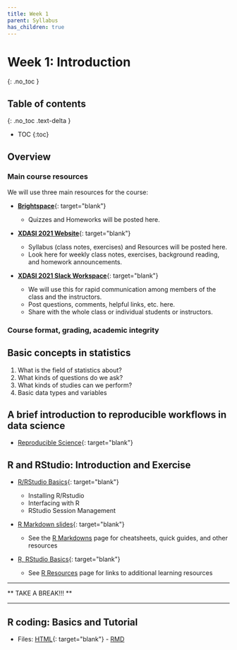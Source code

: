 ```yaml
---
title: Week 1
parent: Syllabus
has_children: true
---
```


# Week 1: Introduction
{: .no_toc }

## Table of contents
{: .no_toc .text-delta }

- TOC
{:toc}

## Overview

### Main course resources

We will use three main resources for the course:

+ [**Brightspace**](https://brightspace.nyu.edu/d2l/home/79522){: target="blank"}
  - Quizzes and Homeworks will be posted here.

+ [**XDASI 2021 Website**](https://kriscgun.github.io/xdasi-bio-2021/){: target="blank"}
  - Syllabus (class notes, exercises) and Resources will be posted here.
  - Look here for weekly class notes, exercises, background reading, and homework announcements.

+ [**XDASI 2021 Slack Workspace**](https://join.slack.com/t/xdasi2021/shared_invite/zt-uxa4y9cx-L8UGZk4pdXpmOtLIYSQEyQ){: target="blank"}
  - We will use this for rapid communication among members of the class and the instructors.
  - Post questions, comments, helpful links, etc. here.
  - Share with the whole class or individual students or instructors.

### Course format, grading, academic integrity


## Basic concepts in statistics

1. What is the field of statistics about?
2. What kinds of questions do we ask?
3. What kinds of studies can we perform?
4. Basic data types and variables


## A brief introduction to reproducible workflows in data science

+ [Reproducible Science](https://kriscgun.github.io/xdasi-bio-2021/best_practices/){: target="blank"}


## R and RStudio: Introduction and Exercise

+ [R/RStudio Basics](https://kriscgun.github.io/xdasi-bio-2021/r_resources/1_r_rstudio/){: target="blank"}
  + Installing R/Rstudio
  + Interfacing with R
  + RStudio Session Management

+ [R Markdown slides](Lecture/Rmd_tour.html){: target="blank"}
  + See the [R Markdowns]() page for cheatsheets, quick guides, and other resources

+ [R, RStudio Basics](https://kriscgun.github.io/xdasi-bio-2021/r_resources/1_r_rstudio/){: target="blank"}
  + See [R Resources]() page for links to additional learning resources

---

** TAKE A BREAK!!! **

---

## R coding: Basics and Tutorial

+ Files: [HTML](https://kriscgun.github.io/xdasi-bio-2021/syllabus/week_01_Intro//W1.C1_RDataStructures.html){: target="blank"} - [RMD](https://kriscgun.github.io/xdasi-bio-2021/syllabus/week_01_Intro//W1.C1_RDataStructures.Rmd)
